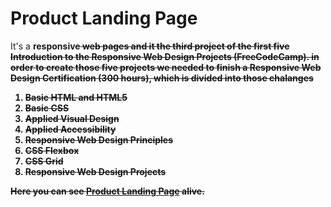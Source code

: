<h1>Product Landing Page</h1>
It's a <strong>responsive<s/trong> web pages and it the third project of the first five Introduction to the Responsive Web Design Projects (FreeCodeCamp).
in order to create those five projects we needed to finish a <strong>Responsive Web Design Certification (300 hours)</strong>,
which is divided into those chalanges
 <ol>
  <li>Basic HTML and HTML5</li>
  <li>Basic CSS</li>
  <li>Applied Visual Design</li>
  <li>Applied Accessibility</li>
  <li>Responsive Web Design Principles</li>
  <li>CSS Flexbox</li>
  <li>CSS Grid</li>
  <li>Responsive Web Design Projects</li>
</ol>

Here you can see <a href="https://somaya224.github.io/product-landing-page/">Product Landing Page</a> alive.